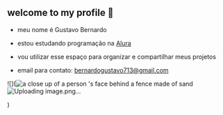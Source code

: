 ## welcome to my profile 🖤

- meu nome é Gustavo Bernardo

- estou estudando programação na [Alura](https://www.alura.com.br)

- vou utilizar esse espaço para organizar e compartilhar meus projetos

- email para contato: bernardogustavo713@gmail.com

 ![](<img src="https://media1.tenor.com/m/spL0p8p_rvEAAAAd/gaara.gif" alt="a close up of a person &#39;s face behind a fence made of sand"/>![Uploading image.png…]()

)
